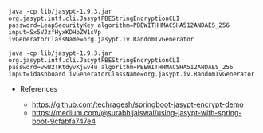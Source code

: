

````
java -cp lib/jasypt-1.9.3.jar org.jasypt.intf.cli.JasyptPBEStringEncryptionCLI password=LeapSecurityKey algorithm=PBEWITHHMACSHA512ANDAES_256 input=Sx5VJzfHyxKDHoZW1sVp ivGeneratorClassName=org.jasypt.iv.RandomIvGenerator

java -cp lib/jasypt-1.9.3.jar org.jasypt.intf.cli.JasyptPBEStringEncryptionCLI password=vwB2!KtdyvKj&v4u algorithm=PBEWITHHMACSHA512ANDAES_256 input=idashboard ivGeneratorClassName=org.jasypt.iv.RandomIvGenerator
````



- References

    - https://github.com/techragesh/springboot-jasypt-encrypt-demo
    - https://medium.com/@surabhijaiswal/using-jasypt-with-spring-boot-9cfabfa747e4
    